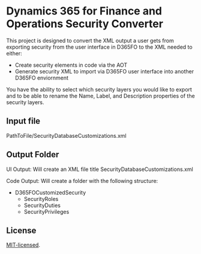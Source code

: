 # Dynamics 365 for Finance and Operations Security Converter

This project is designed to convert the XML output a user gets from exporting security from the user interface in D365FO to the XML needed to either: 
- Create security elements in code via the AOT
- Generate security XML to import via D365FO user interface into another D365FO enviornment

You have the ability to select which security layers you would like to export and to be able to rename the Name, Label, and Description properties of the security layers.

## Input file
PathToFile/SecurityDatabaseCustomizations.xml

## Output Folder
UI Output:
Will create an XML file title SecurityDatabaseCustomizations.xml

Code Output:
Will create a folder with the following structure:
- D365FOCustomizedSecurity
  - SecurityRoles
  - SecurityDuties
  - SecurityPrivileges

## License
<a href="http://opensource.org/licenses/MIT">MIT-licensed</a>.
